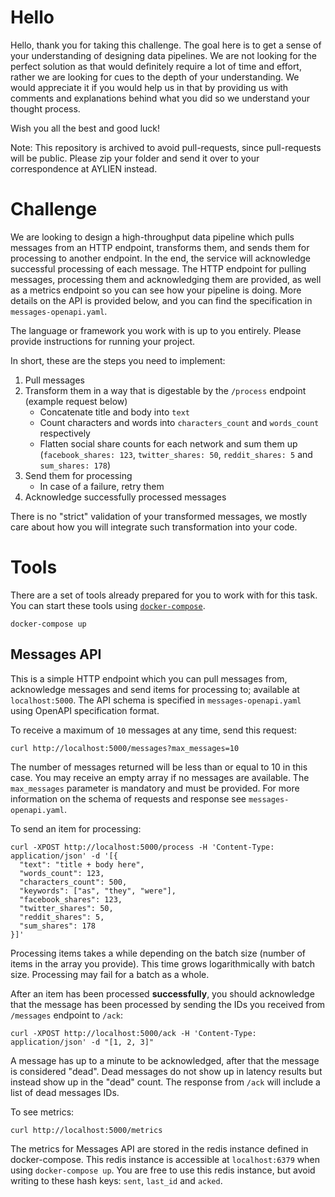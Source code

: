 # Hello

Hello, thank you for taking this challenge. The goal here is to get a sense of your understanding of designing data pipelines. We are not looking for the perfect solution as that would definitely require a lot of time and effort, rather we are looking for cues to the depth of your understanding. We would appreciate it if you would help us in that by providing us with comments and explanations behind what you did so we understand your thought process.

Wish you all the best and good luck!

Note: This repository is archived to avoid pull-requests, since pull-requests will be public. Please zip your folder and send it over to your correspondence at AYLIEN instead.

# Challenge

We are looking to design a high-throughput data pipeline which pulls messages from an HTTP endpoint, transforms them, and sends them for processing to another endpoint. In the end, the service will acknowledge successful processing of each message. The HTTP endpoint for pulling messages, processing them and acknowledging them are provided, as well as a metrics endpoint so you can see how your pipeline is doing. More details on the API is provided below, and you can find the specification in `messages-openapi.yaml`.

The language or framework you work with is up to you entirely. Please provide instructions for running your project.

In short, these are the steps you need to implement:
1. Pull messages
2. Transform them in a way that is digestable by the `/process` endpoint (example request below)
    - Concatenate title and body into `text`
    - Count characters and words into `characters_count` and `words_count` respectively
    - Flatten social share counts for each network and sum them up (`facebook_shares: 123`, `twitter_shares: 50`, `reddit_shares: 5` and `sum_shares: 178`)
3. Send them for processing
    - In case of a failure, retry them
4. Acknowledge successfully processed messages

There is no "strict" validation of your transformed messages, we mostly care about how you will integrate such transformation into your code.

# Tools

There are a set of tools already prepared for you to work with for this task. You can start these tools using [`docker-compose`](https://docs.docker.com/compose/install/).

```
docker-compose up
```

## Messages API

This is a simple HTTP endpoint which you can pull messages from, acknowledge messages and send items for processing to; available at `localhost:5000`. The API schema is specified in `messages-openapi.yaml` using OpenAPI specification format.

To receive a maximum of `10` messages at any time, send this request:

```
curl http://localhost:5000/messages?max_messages=10
```

The number of messages returned will be less than or equal to 10 in this case. You may receive an empty array if no messages are available.
The `max_messages` parameter is mandatory and must be provided. For more information on the schema of requests and response see `messages-openapi.yaml`.

To send an item for processing:

```
curl -XPOST http://localhost:5000/process -H 'Content-Type: application/json' -d '[{
  "text": "title + body here",
  "words_count": 123,
  "characters_count": 500,
  "keywords": ["as", "they", "were"],
  "facebook_shares": 123,
  "twitter_shares": 50,
  "reddit_shares": 5,
  "sum_shares": 178
}]'
```
Processing items takes a while depending on the batch size (number of items in the array you provide). This time grows logarithmically with batch size. Processing may fail for a batch as a whole.

After an item has been processed **successfully**, you should acknowledge that the message has been processed by sending the IDs you received from `/messages` endpoint to `/ack`:

```
curl -XPOST http://localhost:5000/ack -H 'Content-Type: application/json' -d "[1, 2, 3]"
```

A message has up to a minute to be acknowledged, after that the message is considered "dead". Dead messages do not show up in latency results but instead show up in the "dead" count. The response from `/ack` will include a list of dead messages IDs.

To see metrics:

```
curl http://localhost:5000/metrics
```

The metrics for Messages API are stored in the redis instance defined in docker-compose. This redis instance is accessible at `localhost:6379` when using `docker-compose up`. You are free to use this redis instance, but avoid writing to these hash keys: `sent`, `last_id` and `acked`.

